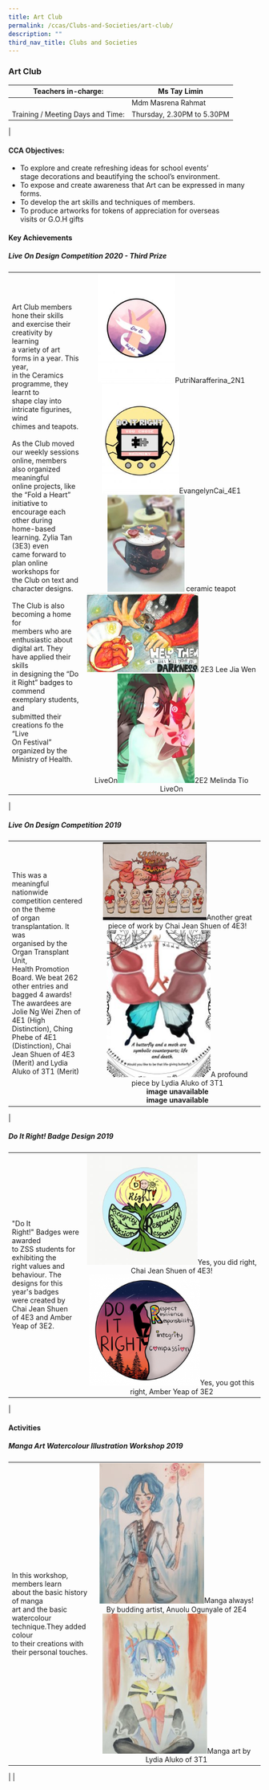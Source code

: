 ```yaml
---
title: Art Club
permalink: /ccas/Clubs-and-Societies/art-club/
description: ""
third_nav_title: Clubs and Societies
---
```

### Art Club

| Teachers in-charge: | Ms Tay Limin |
|---|---|
|  | Mdm Masrena Rahmat |
| Training / Meeting Days and Time: | Thursday, 2.30PM to 5.30PM |
|

#### CCA Objectives:

*   To explore and create refreshing ideas for school events’  
    stage decorations and beautifying the school’s environment.
*   To expose and create awareness that Art can be expressed in many  
    forms.
*   To develop the art skills and techniques of members.
*   To produce artworks for tokens of appreciation for overseas  
    visits or G.O.H gifts
		
#### Key Achievements

##### Live On Design Competition 2020 - Third Prize

| | | 
|---|:---:|
| Art Club members hone their skills<br> and exercise their creativity by learning<br> a variety of art forms in a year. This year, <br>in the Ceramics programme, they learnt to <br>shape clay into intricate figurines, wind<br> chimes and teapots.<br><br>As the Club moved our weekly sessions <br>online, members also organized meaningful <br>online projects, like the “Fold a Heart” <br>initiative to encourage each other during<br> home-based learning. Zylia Tan (3E3) even<br> came forward to plan online workshops for<br> the Club on text and character designs.<br><br>The Club is also becoming a home for <br>members who are enthusiastic about <br>digital art. They have applied their skills <br>in designing the “Do it Right” badges to<br> commend exemplary students, and <br>submitted their creations fo the “Live<br> On Festival” organized by the Ministry of Health. | <img src="/images/artclub1.jpg" style="width:45%">PutriNarafferina\_2N1 <img src="/images/artclub2.jpg" style="width:45%">EvangelynCai\_4E1 <img src="/images/artclub3.jpg" style="width:45%"> ceramic teapot<br><img src="/images/artclub4.jpg" style="width:65%"> 2E3 Lee Jia Wen LiveOn<img src="/images/artclub5.jpeg" style="width:45%">2E2 Melinda Tio LiveOn |
|

##### Live On Design Competition 2019

|  |  |  |
|---|---|:---:|
| This was a meaningful nationwide<br> competition centered on the theme<br> of organ transplantation. It was<br> organised by the Organ Transplant Unit,<br> Health Promotion Board. We beat 262<br> other entries and bagged 4 awards!<br>The awardees are Jolie Ng Wei Zhen of<br> 4E1 (High Distinction), Ching Phebe of 4E1<br> (Distinction), Chai Jean Shuen of 4E3 <br>(Merit) and Lydia Aluko of 3T1 (Merit)|  | <img src="/images/artclub5.jpg" style="width:65%">Another great piece of work by Chai Jean Shuen of 4E3!<img src="/images/artclub6.jpg" style="width:65%">A profound piece by Lydia Aluko of 3T1 <br>**image unavailable**<br>**image unavailable** |
|

##### Do It Right! Badge Design 2019

| | | 
|---|:---:|
|"Do It Right!" Badges were awarded<br> to ZSS students for exhibiting the<br> right values and behaviour. The<br> designs for this year's badges <br>were created by Chai Jean Shuen<br> of 4E3 and Amber Yeap of 3E2.| <img src="/images/artclub7.jpg" style="width:65%">Yes, you did right, Chai Jean Shuen of 4E3!<img src="/images/artclub8.png" style="width:65%">Yes, you got this right, Amber Yeap of 3E2 |
|
		 
#### Activities

##### Manga Art Watercolour Illustration Workshop 2019

| | | 
|---|:---:|
| In this workshop, members learn<br> about the basic history of manga<br> art and the basic watercolour<br> technique.They added colour<br> to their creations with their personal touches. | <img src="/images/artclub9.jpg" style="width:65%">Manga always! By budding artist, Anuolu Ogunyale of 2E4<img src="/images/artclub10.jpg" style="width:65%">Manga art by Lydia Aluko of 3T1
 |
|
